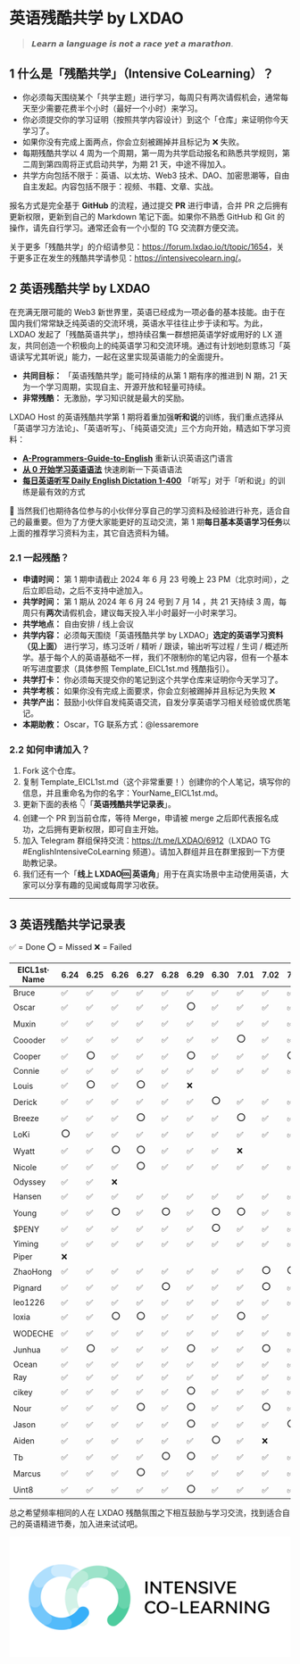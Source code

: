 # 英语残酷共学 by LXDAO

> 𝙇𝙚𝙖𝙧𝙣 𝙖 𝙡𝙖𝙣𝙜𝙪𝙖𝙜𝙚 𝙞𝙨 𝙣𝙤𝙩 𝙖 𝙧𝙖𝙘𝙚 𝙮𝙚𝙩 𝙖 𝙢𝙖𝙧𝙖𝙩𝙝𝙤𝙣.

## 1 什么是「残酷共学」（Intensive CoLearning）？

- 你必须每天围绕某个「共学主题」进行学习，每周只有两次请假机会，通常每天至少需要花费半个小时（最好一个小时）来学习。
- 你必须提交你的学习证明（按照共学内容设计）到这个「仓库」来证明你今天学习了。
- 如果你没有完成上面两点，你会立刻被踢掉并且标记为 ❌ 失败。
- 每期残酷共学以 4 周为一个周期，第一周为共学启动报名和熟悉共学规则，第二周到第四周将正式启动共学，为期 21 天，中途不得加入。
- 共学方向包括不限于：英语、以太坊、Web3 技术、DAO、加密思潮等，自由自主发起。内容包括不限于：视频、书籍、文章、实战。

报名方式是完全基于 **GitHub** 的流程，通过提交 **PR** 进行申请，合并 PR 之后拥有更新权限，更新到自己的 Markdown 笔记下面。如果你不熟悉 GitHub 和 Git 的操作，请先自行学习。通常还会有一个小型的 TG 交流群方便交流。

关于更多「残酷共学」的介绍请参见：<https://forum.lxdao.io/t/topic/1654>，关于更多正在发生的残酷共学请参见：<https://intensivecolearn.ing/>。

## 2 英语残酷共学 by LXDAO

在充满无限可能的 Web3 新世界里，英语已经成为一项必备的基本技能。由于在国内我们常常缺乏纯英语的交流环境，英语水平往往止步于读和写。为此，LXDAO 发起了「残酷英语共学」，想持续召集一群想把英语学好或用好的 LX 道友，共同创造一个积极向上的纯英语学习和交流环境。通过有计划地刻意练习「英语读写尤其听说」能力，一起在这里实现英语能力的全面提升。

- **共同目标：** 「英语残酷共学」能可持续的从第 1 期有序的推进到 N 期，21 天为一个学习周期，实现自主、开源开放和轻量可持续。
- **非常残酷：** 无激励，学习知识就是最大的奖励。

LXDAO Host 的英语残酷共学第 1 期将着重加强**听和说**的训练，我们重点选择从「英语学习方法论」、「英语听写」、「纯英语交流」三个方向开始，精选如下学习资料：

- [**A-Programmers-Guide-to-English**](https://a-programmers-guide-to-english.harryyu.me/) 重新认识英语这门语言
- [**从 0 开始学习英语语法**](https://hzpt-inet-club.github.io/english-note/) 快速刷新一下英语语法
- [**每日英语听写 Daily English Dictation 1-400**](https://www.bilibili.com/video/BV1U7411a7xG?p=3&vd_source=bc0666711d2280c24d54945ab9c11146) 「听写」对于「听和说」的训练是最有效的方式

👏 当然我们也期待各位参与的小伙伴分享自己的学习资料及经验进行补充，适合自己的最重要。但为了方便大家能更好的互动交流，第 1 期**每日基本英语学习任务**以上面的推荐学习资料为主，其它自选资料为辅。

### 2.1 一起残酷？

- **申请时间：** 第 1 期申请截止 2024 年 6 月 23 号晚上 23 PM（北京时间），之后立即启动，之后不支持中途加入。
- **共学时间：** 第 1 期从 2024 年 6 月 24 号到 7 月 14 ，共 21 天持续 3 周，每周只有**两次**请假机会，建议每天投入半小时最好一小时来学习。
- **共学地点：** 自由安排 / 线上会议
- **共学内容：** 必须每天围绕「英语残酷共学 by LXDAO」**选定的英语学习资料（见上面）** 进行学习，练习泛听 / 精听 / 跟读，输出听写过程 / 生词 / 概述所学。基于每个人的英语基础不一样，我们不限制你的笔记内容，但有一个基本听写进度要求（具体参照 Template_EICL1st.md 残酷指引）。
- **共学打卡：** 你必须每天提交你的笔记到这个共学仓库来证明你今天学习了。
- **共学考核：** 如果你没有完成上面要求，你会立刻被踢掉并且标记为失败 ❌
- **共学产出：** 鼓励小伙伴自发纯英语交流，自发分享英语学习相关经验或优质笔记。
- **本期助教：** Oscar，TG 联系方式：@lessaremore

### 2.2 如何申请加入？

1. Fork 这个仓库。
2. 复制 Template_EICL1st.md（这个非常重要！）创建你的个人笔记，填写你的信息，并且重命名为你的名字：YourName_EICL1st.md。
3. 更新下面的表格 👇「**英语残酷共学记录表**」。
4. 创建一个 PR 到当前仓库，等待 Merge，申请被 merge 之后即代表报名成功，之后拥有更新权限，即可自主开始。
5. 加入 Telegram 群组保持交流：<https://t.me/LXDAO/6912>（LXDAO TG #EnglishIntensiveCoLearning 频道）。请加入群组并且在群里报到一下方便助教记录。
6. 我们还有一个「**线上 LXDAO🆒 英语角**」用于在真实场景中主动使用英语，大家可以分享有趣的见闻或每周学习收获。

---

## 3 英语残酷共学记录表

✅ = Done ⭕️ = Missed ❌ = Failed

<!-- START_COMMIT_TABLE -->

| EICL1st· Name | 6.24 | 6.25 | 6.26 | 6.27 | 6.28 | 6.29 | 6.30 | 7.01 | 7.02 | 7.03 | 7.04 | 7.05 | 7.06 | 7.07 | 7.08 | 7.09 | 7.10 | 7.11 | 7.12 | 7.13 | 7.14 |
| ------------- | ---- | ---- | ---- | ---- | ---- | ---- | ---- | ---- | ---- | ---- | ---- | ---- | ---- | ---- | ---- | ---- | ---- | ---- | ---- | ---- | ---- |
| Bruce         | ✅   | ✅   | ✅   | ✅   | ✅   | ✅   | ✅   | ✅   | ✅   | ✅   | ✅   | ✅   | ✅   | ✅   | ✅   |      |      |      |      |      |      |
| Oscar         | ✅   | ✅   | ✅   | ✅   | ✅   | ⭕️  | ✅   | ✅   | ✅   | ✅   | ✅   | ✅   | ✅   | ✅   |      |      |      |      |      |      |      |
| Muxin         | ✅   | ✅   | ✅   | ✅   | ✅   | ✅   | ✅   | ✅   | ✅   | ✅   | ✅   | ⭕️  | ✅   | ✅   |      |      |      |      |      |      |      |
| Coooder       | ✅   | ✅   | ✅   | ✅   | ✅   | ✅   | ✅   | ⭕️  | ✅   | ✅   | ✅   | ✅   | ⭕️  | ✅   |      |      |      |      |      |      |      |
| Cooper        | ✅   | ⭕️  | ✅   | ✅   | ✅   | ⭕️  | ✅   | ✅   | ✅   | ⭕️  | ⭕️  | ✅   | ✅   |      |      |      |      |      |      |      |      |
| Connie        | ✅   | ✅   | ✅   | ✅   | ✅   | ✅   | ✅   | ✅   | ✅   | ✅   | ✅   | ✅   | ✅   | ✅   |      |      |      |      |      |      |      |
| Louis         | ✅   | ⭕️  | ✅   | ⭕️  | ✅   | ❌   |      |      |      |      |      |      |      |      |      |      |      |      |      |      |      |
| Derick        | ✅   | ✅   | ✅   | ✅   | ✅   | ✅   | ⭕️  | ✅   | ✅   | ✅   | ✅   | ✅   | ✅   | ✅   |      |      |      |      |      |      |      |
| Breeze        | ✅   | ✅   | ✅   | ⭕️  | ✅   | ✅   | ✅   | ⭕️  | ✅   | ✅   | ⭕️  | ✅   | ✅   | ✅   |      |      |      |      |      |      |      |
| LoKi          | ⭕️  | ✅   | ✅   | ✅   | ✅   | ✅   | ✅   | ✅   | ✅   | ✅   | ✅   | ✅   | ✅   | ✅   |      |      |      |      |      |      |      |
| Wyatt         | ✅   | ✅   | ⭕️  | ⭕️  | ✅   | ✅   | ✅   | ❌   |      |      |      |      |      |      |      |      |      |      |      |      |      |
| Nicole        | ✅   | ✅   | ✅   | ⭕️  | ✅   | ✅   | ✅   | ✅   | ✅   | ✅   | ✅   | ⭕️  | ❌   |      |      |      |      |      |      |      |      |
| Odyssey       | ✅   | ✅   | ❌   |      |      |      |      |      |      |      |      |      |      |      |      |      |      |      |      |      |      |
| Hansen        | ✅   | ✅   | ✅   | ✅   | ✅   | ✅   | ✅   | ✅   | ✅   | ✅   | ✅   | ✅   | ⭕️  | ✅   |      |      |      |      |      |      |      |
| Young         | ✅   | ✅   | ⭕️  | ✅   | ⭕️  | ✅   | ⭕️  | ⭕️  | ✅   | ✅   | ✅   | ✅   |      |      |      |      |      |      |      |      |      |
| $PENY         | ✅   | ✅   | ✅   | ✅   | ✅   | ✅   | ⭕️  | ✅   | ✅   | ✅   | ✅   | ✅   | ✅   | ✅   |      |      |      |      |      |      |      |
| Yiming        | ✅   | ✅   | ✅   | ✅   | ✅   | ✅   | ✅   | ✅   | ✅   | ✅   | ✅   | ✅   | ✅   | ✅   |      |      |      |      |      |      |      |
| Piper         | ❌   |      |      |      |      |      |      |      |      |      |      |      |      |      |      |      |      |      |      |      |      |
| ZhaoHong      | ✅   | ✅   | ✅   | ✅   | ✅   | ✅   | ✅   | ✅   | ⭕️  | ⭕️  | ✅   | ✅   | ✅   |      |      |      |      |      |      |      |      |
| Pignard       | ✅   | ✅   | ✅   | ✅   | ⭕️  | ✅   | ✅   | ✅   | ⭕️  | ✅   | ✅   |      |      |      |      |      |      |      |      |      |      |
| leo1226       | ✅   | ✅   | ✅   | ✅   | ✅   | ✅   | ✅   | ✅   | ✅   | ✅   | ✅   | ✅   | ✅   | ✅   |      |      |      |      |      |      |      |
| loxia         | ✅   | ✅   | ⭕️  | ⭕️  | ✅   | ✅   | ✅   | ⭕️  | ✅   |      |      |      |      |      |      |      |      |      |      |      |      |
| WODECHE       | ✅   | ✅   | ✅   | ✅   | ✅   | ✅   | ✅   | ✅   | ✅   | ✅   | ✅   | ✅   | ⭕️  | ✅   |      |      |      |      |      |      |      |
| Junhua        | ✅   | ⭕️  | ✅   | ✅   | ✅   | ⭕️  | ✅   | ✅   | ⭕️  | ✅   | ✅   | ✅   | ✅   | ✅   |      |      |      |      |      |      |      |
| Ocean         | ✅   | ✅   | ✅   | ✅   | ✅   | ✅   | ✅   | ✅   | ✅   | ✅   | ✅   | ✅   | ✅   | ✅   |      |      |      |      |      |      |      |
| Ray           | ✅   | ✅   | ✅   | ✅   | ✅   | ✅   | ✅   | ✅   | ✅   | ✅   | ✅   | ✅   | ✅   |      |      |      |      |      |      |      |      |
| cikey         | ✅   | ✅   | ✅   | ✅   | ✅   | ⭕️  | ✅   | ✅   | ✅   | ✅   | ✅   | ✅   | ✅   |      |      |      |      |      |      |      |      |
| Nour          | ✅   | ✅   | ✅   | ⭕️  | ✅   | ⭕️  | ✅   | ✅   | ⭕️  | ✅   | ⭕️  | ✅   | ✅   | ✅   |      |      |      |      |      |      |      |
| Jason         | ✅   | ✅   | ✅   | ✅   | ✅   | ⭕️  | ✅   | ✅   | ✅   | ⭕️  | ✅   | ✅   | ⭕️  | ✅   |      |      |      |      |      |      |      |
| Aiden         | ✅   | ✅   | ✅   | ✅   | ✅   | ✅   | ⭕️  | ✅   | ❌   |      |      |      |      |      |      |      |      |      |      |      |      |
| Tb            | ✅   | ✅   | ✅   | ✅   | ⭕️  | ⭕️  | ✅   | ✅   | ✅   | ✅   | ⭕️  | ✅   | ⭕️  | ✅   |      |      |      |      |      |      |      |
| Marcus        | ✅   | ✅   | ✅   | ⭕️  | ✅   | ✅   | ✅   | ✅   | ✅   | ✅   | ✅   | ✅   | ✅   | ✅   |      |      |      |      |      |      |      |
| Uint8         | ✅   | ✅   | ✅   | ✅   | ✅   | ⭕️  | ✅   | ✅   | ✅   | ✅   | ✅   | ✅   | ⭕️  | ✅   |      |      |      |      |      |      |      |

<!-- END_COMMIT_TABLE -->

总之希望频率相同的人在 LXDAO 残酷氛围之下相互鼓励与学习交流，找到适合自己的英语精进节奏，加入进来试试吧。

![ICL](img/ICL.png)
